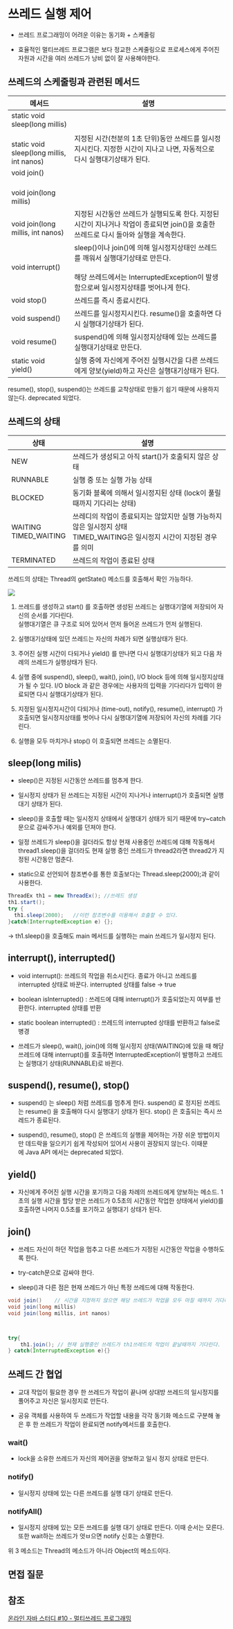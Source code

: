 # 쓰레드 실행 제어

- 쓰레드 프로그래밍이 어려운 이유는 동기화 + 스케줄링

- 효율적인 멀티쓰레드 프로그램은 보다 정교한 스케줄링으로 프로세스에게 주어진 자원과 시간을 여러 쓰레드가 낭비 없이 잘 사용해야한다.

## 쓰레드의 스케줄링과 관련된 메서드

| 메서드                                            | 설명                                                                                                                  |
| ---------------------------------------------- | ------------------------------------------------------------------------------------------------------------------- |
| static void sleep(long millis)                 |                                                                                                                     |
| <br/>static void sleep(long millis, int nanos) | 지정된 시간(천분의 1초 단위)동안 쓰레드를 일시정지시킨다. 지정한 시간이 지나고 나면, 자동적으로 다시 실행대기상태가 된다.                                              |
| void join()                                    |                                                                                                                     |
| <br/>void join(long millis)                    |                                                                                                                     |
| <br/>void join(long millis, int nanos)         | 지정된 시간동안 쓰레드가 실행되도록 한다. 지정된 시간이 지나거나 작업이 종료되면 join()을 호출한 쓰레드로 다시 돌아와 실행을 계속한다.                                     |
| void interrupt()                               | sleep()이나 join()에 의해 일시정지상태인 쓰레드를 깨워서 실행대기상태로 만든다.<br/><br/>해당 쓰레드에서는 InterruptedException이 발생함으로써 일시정지상태를 벗어나게 한다. |
| void stop()                                    | 쓰레드를 즉시 종료시킨다.                                                                                                      |
| void suspend()                                 | 쓰레드를 일시정지시킨다. resume()을 호출하면 다시 실행대기상태가 된다.                                                                         |
| void resume()                                  | suspend()에 의해 일시정지상태에 있는 쓰레드를 실행대기상태로 만든다.                                                                          |
| static void yield()                            | 실행 중에 자신에게 주어진 실행시간을 다른 쓰레드에게 양보(yield)하고 자신은 실행대기상태가 된다.                                                           |

resume(), stop(), suspend()는 쓰레드를 교착상태로 만들기 쉽기 때문에 사용하지 않는다. deprecated 되었다.



## 쓰레드의 상태

| 상태                       | 설명                                                                           |
| ------------------------ | ---------------------------------------------------------------------------- |
| NEW                      | 쓰레드가 생성되고 아직 start()가 호출되지 않은 상태                                             |
| RUNNABLE                 | 실행 중 또는 실행 가능 상태                                                             |
| BLOCKED                  | 동기화 블록에 의해서 일시정지된 상태 (lock이 풀릴 때까지 기다리는 상태)                                  |
| WAITING<br>TIMED_WAITING | 쓰레디의 작업이 종료되지는 않았지만 실행 가능하지 않은 일시정지 상태<br>TIMED_WAITING은 일시정지 시간이 지정된 경우를 의미 |
| TERMINATED               | 쓰레드의 작업이 종료된 상태                                                              |

쓰레드의 상태는 Thread의 getState() 메소드를 호출해서 확인 가능하다.

![](https://t1.daumcdn.net/cfile/tistory/99E6133359F9E1CC17)

1) 쓰레드를 생성하고 start() 를 호출하면 생성된 쓰레드는 실행대기열에 저장되어 자신의 순서를 기다린다.  
   실행대기열은 큐 구조로 되어 있어서 먼저 들어온 쓰레드가 먼저 실행된다.  

2) 실행대기상태에 있던 쓰레드는 자신의 차례가 되면 실행상태가 된다.  

3) 주어진 실행 시간이 다되거나 yield() 를 만나면 다시 실행대기상태가 되고 다음 차례의 쓰레드가 실행상태가 된다.  

4) 실행 중에 suspend(), sleep(), wait(), join(), I/O block 등에 의해 일시정지상태가 될 수 있다. I/O block 과 같은 경우에는 사용자의 입력을 기다리다가 입력이 완료되면 다시 실행대기상태가 된다.  

5) 지정된 일시정지시간이 다되거나 (time-out), notify(), resume(), interrupt() 가 호출되면 일시정지상태를 벗어나 다시 실행대기열에 저장되어 자신의 차례를 기다린다.  

6) 실행을 모두 마치거나 stop() 이 호출되면 쓰레드는 소멸된다.



## sleep(long milis)

- sleep()은 지정된 시간동안 쓰레드를 멈추게 한다.

- 일시정지 상태가 된 쓰레드는 지정된 시간이 지나거나 interrupt()가 호출되면 실행대기 상태가 된다.

- sleep()을 호출할 때는 일시정지 상태에서 실행대기 상태가 되기 때문에 try~catch문으로 감싸주거나 예외를 던져야 한다.

- 일정 쓰레드가 sleep()을 걸더라도 항상 현재 사용중인 쓰레드에 대해 작동해서 thread1.sleep()을 걸더라도 현재 실행 중인 쓰레드가 thread2라면 thread2가 지정된 시간동안 멈춘다.

- static으로 선언되어 참조변수를 통한 호출보다는 Thread.sleep(2000);과 같이 사용한다.

```java
ThreadEx th1 = new ThreadEx(); //쓰레드 생성
th1.start();
try {
  th1.sleep(2000);   //이런 참조변수를 이용해서 호출할 수 있다. 
}catch(InterruptedException e) {};
```

-> th1.sleep()을 호출해도 main 메서드를 실행하는 main 쓰레드가 일시정지 된다.

## interrupt(), interrupted()

- void interrupt(): 쓰레드의 작업을 취소시킨다. 종료가 아니고 쓰레드를 interrupted 상태로 바꾼다. interrupted 상태를 false -> true

- boolean isInterrupted() : 쓰레드에 대해 interrupt()가 호출되었는지 여부를 반환한다. interrupted 상태를 반환

- static boolean interrupted() : 쓰레드의 interrupted 상태를 반환하고 false로 병경

- 쓰레드가 sleep(), wait(), join()에 의해 일시정지 상태(WAITING)에 있을 때 해당 쓰레드에 대해 interrupt()를 호출하면 InterruptedException이 발행하고 쓰레드는 실행대기 상태(RUNNABLE)로 바뀐다.

## suspend(), resume(), stop()

- suspend() 는 sleep() 처럼 쓰레드를 멈추게 한다. suspend() 로 정지된 쓰레드는 resume() 을 호출해야 다시 실행대기 상태가 된다. stop() 은 호출되는 즉시 쓰레드가 종료된다.  

- suspend(), resume(), stop() 은 쓰레드의 실행을 제어하는 가장 쉬운 방법이지만 데드락을 일으키기 쉽게 작성되어 있어서 사용이 권장되지 않는다. 이때문에 Java API 에서는 deprecated 되었다.

## yield()

- 자신에게 주어진 실행 시간을 포기하고 다음 차례의 쓰레드에게 양보하는 메소드. 1초의 실행 시간을 할당 받은 쓰레드가 0.5초의 시간동안 작업한 상태에서 yield()를 호출하면 나머지 0.5초를 포기하고 실행대기 상태가 된다.

## join()

- 쓰레드 자신이 하던 작업을 멈추고 다른 쓰레드가 지정된 시간동안 작업을 수행하도록 한다.

- try-catch문으로 감싸야 한다.

- sleep()과 다른 점은 현재 쓰레드가 아닌 특정 쓰레드에 대해 작동한다.

```java
void join()    // 시간을 지정하지 않으면 해당 쓰레드가 작업을 모두 마칠 때까지 기다리게 된
void join(long millis)
void join(long millis, int nanos)



try{
    th1.join(); // 현재 실행중인 쓰레드가 th1쓰레드의 작업이 끝날때까지 기다린다.
} catch(InterruptedException e){}
```

## 쓰레드 간 협업

- 교대 작업이 필요한 경우 한 쓰레드가 작업이 끝나며 상대방 쓰레드의 일시정지를 풀어주고 자신은 일시정지로 만든다.

- 공유 객체를 사용하여 두 쓰레드가 작업할 내용을 각각 동기화 메소드로 구분해 놓은 후 한 쓰레드가 작업이 완료되면 notify메서드를 호출한다.

### wait()

- lock을 소유한 쓰레드가 자신의 제어권을 양보하고 일시 정지 상태로 만든다.

### notify()

- 일시정지 상태에 있는 다른 쓰레드를 실행 대기 상태로 만든다.

### notifyAll()

- 일시정지 상태에 있는 모든 쓰레드를 실행 대기 상태로 만든다. 이때 순서는 모른다. 또한 wait하는 쓰레드가 엇ㅂ으면 notify 신호는 소멸한다.

위 3 메소드는 Thread의 메소드가 아니라 Object의 메소드이다.



## 면접 질문

## 참조

[온라인 자바 스터디 #10 - 멀티쓰레드 프로그래밍](https://dev-coco.tistory.com/m/21)

